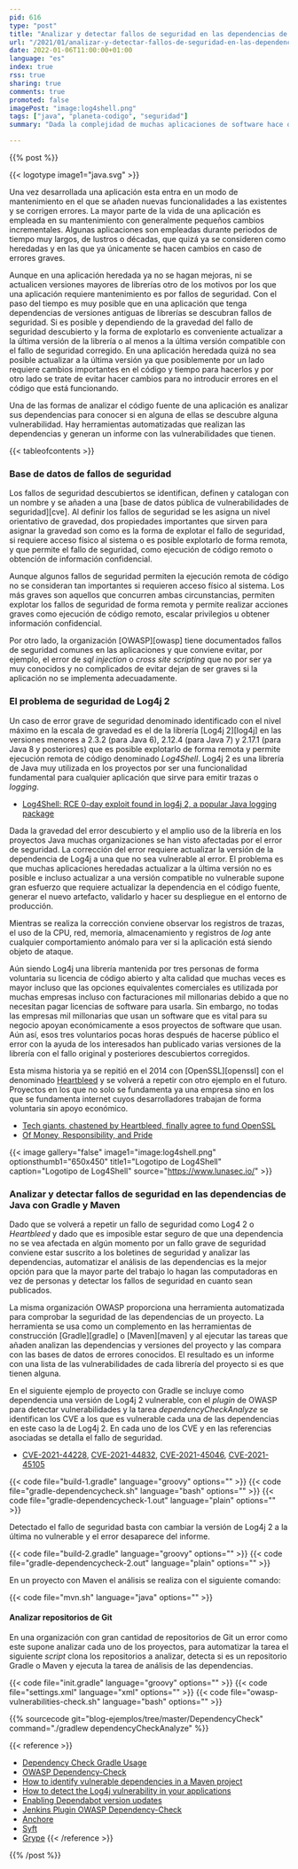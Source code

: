 ```yaml
---
pid: 616
type: "post"
title: "Analizar y detectar fallos de seguridad en las dependencias de Java"
url: "/2021/01/analizar-y-detectar-fallos-de-seguridad-en-las-dependencias-de-java/"
date: 2022-01-06T11:00:00+01:00
language: "es"
index: true
rss: true
sharing: true
comments: true
promoted: false
imagePost: "image:log4shell.png"
tags: ["java", "planeta-codigo", "seguridad"]
summary: "Dada la complejidad de muchas aplicaciones de software hace que estas usen gran cantidad de dependencias, muchas de proyectos de software libre o código abierto. Es muy probable que con el paso del tiempo en alguna de las dependencias de las aplicaciones se descubra un error de seguridad importante y requiera una actualización lo más pronto posible. No es posible estar completamente a salvo de estar afectado por un fallo de seguridad en el software por mucho que se intente, por este motivo la mejor estrategia es detectar proactivamente y temprana los errores de seguridad y actualizar las dependencias a nuevas versiones con el fallo corregido. Varias organizaciones identifican, definen, describen y catalogan los fallos de seguridad de forma pública en una base de datos y hay herramientas automatizadas que con las bases de datos de fallos de seguridad permiten analizar las dependencias de un proyecto. Un ejemplo ha sido el caso de la librería Log4j 2 que por su gravedad y y popularidad muchas organizaciones han estado afectadas."

---
```


{{% post %}}

{{< logotype image1="java.svg" >}}

Una vez desarrollada una aplicación esta entra en un modo de mantenimiento en el que se añaden nuevas funcionalidades a las existentes y se corrigen errores. La mayor parte de la vida de una aplicación es empleada en su mantenimiento con generalmente pequeños cambios incrementales. Algunas aplicaciones son empleadas durante periodos de tiempo muy largos, de lustros o décadas, que quizá ya se consideren como heredadas y en las que ya únicamente se hacen cambios en caso de errores graves.

Aunque en una aplicación heredada ya no se hagan mejoras, ni se actualicen versiones mayores de librerías otro de los motivos por los que una aplicación requiere mantenimiento es por fallos de seguridad. Con el paso del tiempo es muy posible que en una aplicación que tenga dependencias de versiones antiguas de librerías se descubran fallos de seguridad. Si es posible y dependiendo de la gravedad del fallo de seguridad descubierto y la forma de explotarlo es conveniente actualizar a la última versión de la librería o al menos a la última versión compatible con el fallo de seguridad corregido. En una aplicación heredada quizá no sea posible actualizar a la última versión ya que posiblemente por un lado requiere cambios importantes en el código y tiempo para hacerlos y por otro lado se trate de evitar hacer cambios para no introducir errores en el código que está funcionando.

Una de las formas de analizar el código fuente de una aplicación es analizar sus dependencias para conocer si en alguna de ellas se descubre alguna vulnerabilidad. Hay herramientas automatizadas que realizan las dependencias y generan un informe con las vulnerabilidades que tienen.

{{< tableofcontents >}}

### Base de datos de fallos de seguridad

Los fallos de seguridad descubiertos se identifican, definen y catalogan con un nombre y se añaden a una [base de datos pública de vulnerabilidades de seguridad][cve]. Al definir los fallos de seguridad se les asigna un nivel orientativo de gravedad, dos propiedades importantes que sirven para asignar la gravedad son como es la forma de explotar el fallo de seguridad, si requiere acceso físico al sistema o es posible explotarlo de forma remota, y que permite el fallo de seguridad, como ejecución de código remoto o obtención de información confidencial.

Aunque algunos fallos de seguridad permiten la ejecución remota de código no se consideran tan importantes si requieren acceso físico al sistema. Los más graves son aquellos que concurren ambas circunstancias, permiten explotar los fallos de seguridad de forma remota y permite realizar acciones graves como ejecución de código remoto, escalar privilegios u obtener información confidencial.

Por otro lado, la organización [OWASP][owasp] tiene documentados fallos de seguridad comunes en las aplicaciones y que conviene evitar, por ejemplo, el error de _sql injection_ o _cross site scripting_ que no por ser ya muy conocidos y no complicados de evitar dejan de ser graves si la aplicación no se implementa adecuadamente.

### El problema de seguridad de Log4j 2

Un caso de error grave de seguridad denominado identificado con el nivel máximo en la escala de gravedad es el de la librería [Log4j 2][log4j] en las versiones menores a 2.3.2 (para Java 6), 2.12.4 (para Java 7) y 2.17.1 (para Java 8 y posteriores) que es posible explotarlo de forma remota y permite ejecución remota de código denominado _Log4Shell_. Log4j 2 es una librería de Java muy utilizada en los proyectos por ser una funcionalidad fundamental para cualquier aplicación que sirve para emitir trazas o _logging_.

* [Log4Shell: RCE 0-day exploit found in log4j 2, a popular Java logging package](https://www.lunasec.io/docs/blog/log4j-zero-day/)

Dada la gravedad del error descubierto y el amplio uso de la librería en los proyectos Java muchas organizaciones se han visto afectadas por el error de seguridad. La corrección del error requiere actualizar la versión de la dependencia de Log4j a una que no sea vulnerable al error. El problema es que muchas aplicaciones heredadas actualizar a la última versión no es posible e incluso actualizar a una versión compatible no vulnerable supone gran esfuerzo que requiere actualizar la dependencia en el código fuente, generar el nuevo artefacto, validarlo y hacer su despliegue en el entorno de producción.

Mientras se realiza la corrección conviene observar los registros de trazas, el uso de la CPU, red, memoria, almacenamiento y registros de _log_ ante cualquier comportamiento anómalo para ver si la aplicación está siendo objeto de ataque.

Aún siendo Log4j una librería mantenida por tres personas de forma voluntaria su licencia de código abierto y alta calidad que muchas veces es mayor incluso que las opciones equivalentes comerciales es utilizada por muchas empresas incluso con facturaciones mil millonarias debido a que no necesitan pagar licencias de software para usarla. Sin embargo, no todas las empresas mil millonarias que usan un software que es vital para su negocio apoyan económicamente a esos proyectos de software que usan. Aún así, esos tres voluntarios pocas horas después de hacerse público el error con la ayuda de los interesados han publicado varias versiones de la librería con el fallo original y posteriores descubiertos corregidos.

Esta misma historia ya se repitió en el 2014 con [OpenSSL][openssl] con el denominado [Heartbleed](https://en.wikipedia.org/wiki/Heartbleed) y se volverá a repetir con otro ejemplo en el futuro. Proyectos en los que no solo se fundamenta ya una empresa sino en los que se fundamenta internet cuyos desarrolladores trabajan de forma voluntaria sin apoyo económico.

* [Tech giants, chastened by Heartbleed, finally agree to fund OpenSSL](https://arstechnica.com/information-technology/2014/04/tech-giants-chastened-by-heartbleed-finally-agree-to-fund-openssl/)
* [Of Money, Responsibility, and Pride](https://veridicalsystems.com/blog/of-money-responsibility-and-pride/)

{{< image
    gallery="false"
    image1="image:log4shell.png" optionsthumb1="650x450" title1="Logotipo de Log4Shell"
    caption="Logotipo de Log4Shell" source="https://www.lunasec.io/" >}}

### Analizar y detectar fallos de seguridad en las dependencias de Java con Gradle y Maven

Dado que se volverá a repetir un fallo de seguridad como Log4 2 o _Heartbleed_ y dado que es imposible estar seguro de que una dependencia no se vea afectada en algún momento por un fallo grave de seguridad conviene estar suscrito a los boletines de seguridad y analizar las dependencias, automatizar el análisis de las dependencias es la mejor opción para que la mayor parte del trabajo lo hagan las computadoras en vez de personas y detectar los fallos de seguridad en cuanto sean publicados.

La misma organización OWASP proporciona una herramienta automatizada para comprobar la seguridad de las dependencias de un proyecto. La herramienta se usa como un complemento en las herramientas de construcción [Gradle][gradle] o [Maven][maven] y al ejecutar las tareas que añaden analizan las dependencias y versiones del proyecto y las compara con las bases de datos de errores conocidos. El resultado es un informe con una lista de las vulnerabilidades de cada librería del proyecto si es que tienen alguna.

En el siguiente ejemplo de proyecto con Gradle se incluye como dependencia una versión de Log4j 2 vulnerable, con el _plugin_ de OWASP para detectar vulnerabilidades y la tarea _dependencyCheckAnalyze_ se identifican los CVE a los que es vulnerable cada una de las dependencias en este caso la de Log4j 2. En cada uno de los CVE y en las referencias asociadas se detalla el fallo de seguridad.

* [CVE-2021-44228](https://www.cve.org/CVERecord?id=CVE-2021-44228), [CVE-2021-44832](https://www.cve.org/CVERecord?id=CVE-2021-44832), [CVE-2021-45046](https://www.cve.org/CVERecord?id=CVE-2021-45046), [CVE-2021-45105](https://www.cve.org/CVERecord?id=CVE-2021-45105)

{{< code file="build-1.gradle" language="groovy" options="" >}}
{{< code file="gradle-dependencycheck.sh" language="bash" options="" >}}
{{< code file="gradle-dependencycheck-1.out" language="plain" options="" >}}

Detectado el fallo de seguridad basta con cambiar la versión de Log4j 2 a la última no vulnerable y el error desaparece del informe.

{{< code file="build-2.gradle" language="groovy" options="" >}}
{{< code file="gradle-dependencycheck-2.out" language="plain" options="" >}}

En un proyecto con Maven el análisis se realiza con el siguiente comando:

{{< code file="mvn.sh" language="java" options="" >}}

#### Analizar repositorios de Git

En una organización con gran cantidad de repositorios de Git un error como este supone analizar cada uno de los proyectos, para automatizar la tarea el siguiente _script_ clona los repositorios a analizar, detecta si es un repositorio Gradle o Maven y ejecuta la tarea de análisis de las dependencias.

{{< code file="init.gradle" language="groovy" options="" >}}
{{< code file="settings.xml" language="xml" options="" >}}
{{< code file="owasp-vulnerabilities-check.sh" language="bash" options="" >}}

{{% sourcecode git="blog-ejemplos/tree/master/DependencyCheck" command="./gradlew dependencyCheckAnalyze" %}}

{{< reference >}}
* [Dependency Check Gradle Usage](https://jeremylong.github.io/DependencyCheck/dependency-check-gradle/index.html)
* [OWASP Dependency-Check](https://owasp.org/www-project-dependency-check/)
* [How to identify vulnerable dependencies in a Maven project](https://nullbeans.com/how-to-identify-vulnerable-dependencies-in-a-maven-project/)
* [How to detect the Log4j vulnerability in your applications](https://www.infoworld.com/article/3644492/how-to-detect-the-log4j-vulnerability-in-your-applications.html)
* [Enabling Dependabot version updates](https://docs.github.com/en/code-security/supply-chain-security/keeping-your-dependencies-updated-automatically/enabling-and-disabling-dependabot-version-updates#enabling-dependabot-version-updates)
* [Jenkins Plugin OWASP Dependency-Check](https://plugins.jenkins.io/dependency-check-jenkins-plugin/)
* [Anchore](https://anchore.com/opensource/)
* [Syft](https://github.com/anchore/syft)
* [Grype](https://github.com/anchore/grype)
{{< /reference >}}

{{% /post %}}
